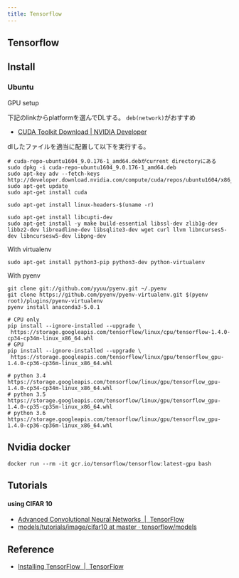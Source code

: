 ```yaml
---
title: Tensorflow
---
```


## Tensorflow

## Install

### Ubuntu

GPU setup

下記のlinkからplatformを選んでDLする。
`deb(network)`がおすすめ

* [CUDA Toolkit Download | NVIDIA Developer](https://developer.nvidia.com/cuda-downloads?target_os=Linux&target_arch=x86_64&target_distro=Ubuntu)

dlしたファイルを適当に配置して以下を実行する。

```
# cuda-repo-ubuntu1604_9.0.176-1_amd64.debがcurrent directoryにある
sudo dpkg -i cuda-repo-ubuntu1604_9.0.176-1_amd64.deb
sudo apt-key adv --fetch-keys http://developer.download.nvidia.com/compute/cuda/repos/ubuntu1604/x86_64/7fa2af80.pub
sudo apt-get update
sudo apt-get install cuda
```

```
sudo apt-get install linux-headers-$(uname -r)
```

```
sudo apt-get install libcupti-dev
sudo apt-get install -y make build-essential libssl-dev zlib1g-dev libbz2-dev libreadline-dev libsqlite3-dev wget curl llvm libncurses5-dev libncursesw5-dev libpng-dev
```

With virtualenv

```
sudo apt-get install python3-pip python3-dev python-virtualenv 
```

With pyenv

```
git clone git://github.com/yyuu/pyenv.git ~/.pyenv
git clone https://github.com/pyenv/pyenv-virtualenv.git $(pyenv root)/plugins/pyenv-virtualenv
pyenv install anaconda3-5.0.1
```

```
# CPU only
pip install --ignore-installed --upgrade \
 https://storage.googleapis.com/tensorflow/linux/cpu/tensorflow-1.4.0-cp34-cp34m-linux_x86_64.whl
# GPU
pip install --ignore-installed --upgrade \
 https://storage.googleapis.com/tensorflow/linux/gpu/tensorflow_gpu-1.4.0-cp36-cp36m-linux_x86_64.whl
```

```
# python 3.4
https://storage.googleapis.com/tensorflow/linux/gpu/tensorflow_gpu-1.4.0-cp34-cp34m-linux_x86_64.whl
# python 3.5
https://storage.googleapis.com/tensorflow/linux/gpu/tensorflow_gpu-1.4.0-cp35-cp35m-linux_x86_64.whl
# python 3.6
https://storage.googleapis.com/tensorflow/linux/gpu/tensorflow_gpu-1.4.0-cp36-cp36m-linux_x86_64.whl
```


## Nvidia docker

```
docker run --rm -it gcr.io/tensorflow/tensorflow:latest-gpu bash
````

## Tutorials

#### using CIFAR 10
* [Advanced Convolutional Neural Networks  \|  TensorFlow](https://www.tensorflow.org/tutorials/images/deep_cnn)
* [models/tutorials/image/cifar10 at master · tensorflow/models](https://github.com/tensorflow/models/tree/master/tutorials/image/cifar10/)




## Reference
* [Installing TensorFlow  |  TensorFlow](https://www.tensorflow.org/install/)
